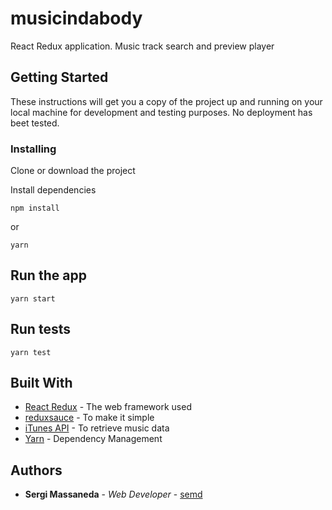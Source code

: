 # musicindabody

React Redux application. Music track search and preview player

## Getting Started

These instructions will get you a copy of the project up and running on your local machine for development and testing purposes. No deployment has beet tested.

### Installing

Clone or download the project

Install dependencies

```
npm install
```
or
```
yarn
```

## Run the app

```
yarn start
```

## Run tests

```
yarn test
```

## Built With

* [React Redux](https://redux.js.org/basics/usage-with-react) - The web framework used
* [reduxsauce](https://github.com/infinitered/reduxsauce) - To make it simple
* [iTunes API](https://affiliate.itunes.apple.com/resources/documentation/itunes-store-web-service-search-api/) - To retrieve music data
* [Yarn](https://yarnpkg.com/) - Dependency Management

## Authors

* **Sergi Massaneda** - *Web Developer* - [semd](https://github.com/semd)

